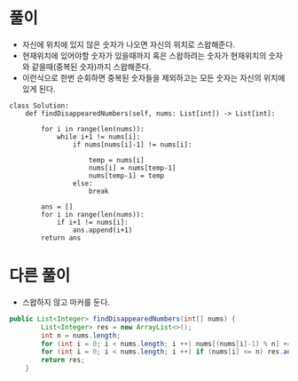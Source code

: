 

# 풀이
- 자신에 위치에 있지 않은 숫자가 나오면 자신의 위치로 스왑해준다.
- 현재위치에 있어야할 숫자가 있을때까지 혹은 스왑하려는 숫자가 현재위치의 숫자와 같을때(중복된 숫자)까지 스왑해준다.
- 이런식으로 한번 순회하면 중복된 숫자들을 제외하고는 모든 숫자는 자신의 위치에 있게 된다.
```python3
class Solution:
    def findDisappearedNumbers(self, nums: List[int]) -> List[int]:
        
        for i in range(len(nums)):
            while i+1 != nums[i]:
                if nums[nums[i]-1] != nums[i]:
                    
                    temp = nums[i]
                    nums[i] = nums[temp-1]
                    nums[temp-1] = temp
                else:
                    break
        
        ans = []
        for i in range(len(nums)):
            if i+1 != nums[i]:
                ans.append(i+1)
        return ans
```

# 다른 풀이
- 스왑하지 않고 마커를 둔다.
```java
public List<Integer> findDisappearedNumbers(int[] nums) {
        List<Integer> res = new ArrayList<>();
        int n = nums.length;
        for (int i = 0; i < nums.length; i ++) nums[(nums[i]-1) % n] += n;
        for (int i = 0; i < nums.length; i ++) if (nums[i] <= n) res.add(i+1);
        return res;
    }
```

